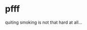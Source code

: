 <!--
  id: 259
  date: 2004-04-21
  modified: 2014-03-11
  slug: pfff
  type: post
  excerpt: <p>quiting smoking is not that hard at all&#8230;</p>
  categories: rant
  tags: 
  inCv: 
  inPortfolio: 
  dateFrom: 
  dateTo: 
-->

# pfff

<p>quiting smoking is not that hard at all&#8230;</p>
